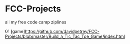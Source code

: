 # FCC-Projects
all my free code camp ziplines

01 [game]https://github.com/davidpetrey/FCC-Projects/blob/master/Build_a_Tic_Tac_Toe_Game/index.html
